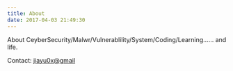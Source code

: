 ```yaml
---
title: About
date: 2017-04-03 21:49:30
---
```


About CeyberSecurity/Malwr/Vulnerablility/System/Coding/Learning…… and life.

Contact: <a href="mailto:jiayu0x@gmail" >jiayu0x@gmail</a>